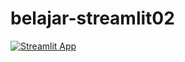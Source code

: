 # belajar-streamlit02

[![Streamlit App](https://static.streamlit.io/badges/streamlit_badge_black_white.svg)](https://share.streamlit.io/satriyaibw/belajar-streamlit02/main/coba2.py)
